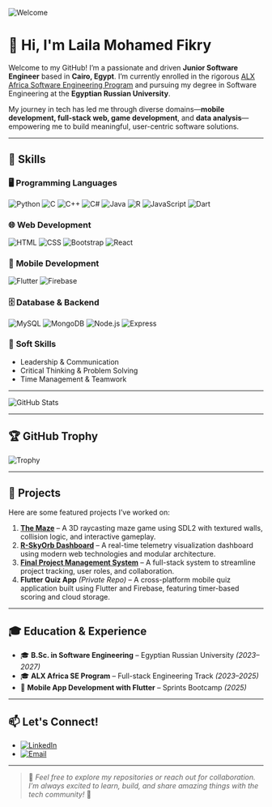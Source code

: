 ![Welcome](https://media1.giphy.com/media/hpXdHPfFI5wTABdDx9/giphy.gif?cid=6c09b95217pzr4zt7orsvle5zaj3z6ra9b13xilh57xkx5fg&ep=v1_internal_gif_by_id&rid=giphy.gif&ct=g)

# 👋 Hi, I'm Laila Mohamed Fikry

Welcome to my GitHub! I’m a passionate and driven **Junior Software Engineer** based in **Cairo, Egypt**. I’m currently enrolled in the rigorous [ALX Africa Software Engineering Program](https://www.alxafrica.com/) and pursuing my degree in Software Engineering at the **Egyptian Russian University**.

My journey in tech has led me through diverse domains—**mobile development, full-stack web, game development**, and **data analysis**—empowering me to build meaningful, user-centric software solutions.

---

## 🔧 Skills

### 🖥️ **Programming Languages**
![Python](https://img.shields.io/badge/Python-%233B2D9A?style=for-the-badge&logo=python&logoColor=white)
![C](https://img.shields.io/badge/C-%2300599C?style=for-the-badge&logo=c&logoColor=white)
![C++](https://img.shields.io/badge/C++-%2300599C?style=for-the-badge&logo=cplusplus&logoColor=white)
![C#](https://img.shields.io/badge/C%23-%23239120?style=for-the-badge&logo=csharp&logoColor=white)
![Java](https://img.shields.io/badge/Java-%23ED8B00?style=for-the-badge&logo=java&logoColor=white)
![R](https://img.shields.io/badge/R-%23276DC3?style=for-the-badge&logo=r&logoColor=white)
![JavaScript](https://img.shields.io/badge/JavaScript-%23F7DF1E?style=for-the-badge&logo=javascript&logoColor=black)
![Dart](https://img.shields.io/badge/Dart-%230175C2?style=for-the-badge&logo=dart&logoColor=white)

### 🌐 **Web Development**
![HTML](https://img.shields.io/badge/HTML-%23E34F26?style=for-the-badge&logo=html5&logoColor=white)
![CSS](https://img.shields.io/badge/CSS-%231572B6?style=for-the-badge&logo=css3&logoColor=white)
![Bootstrap](https://img.shields.io/badge/Bootstrap-%23563D7C?style=for-the-badge&logo=bootstrap&logoColor=white)
![React](https://img.shields.io/badge/React-%2300D4FF?style=for-the-badge&logo=react&logoColor=white)

### 📱 **Mobile Development**
![Flutter](https://img.shields.io/badge/Flutter-%2302569B?style=for-the-badge&logo=flutter&logoColor=white)
![Firebase](https://img.shields.io/badge/Firebase-%23FFCA28?style=for-the-badge&logo=firebase&logoColor=black)

### 🗄️ **Database & Backend**
![MySQL](https://img.shields.io/badge/MySQL-%2300f?style=for-the-badge&logo=mysql&logoColor=white)
![MongoDB](https://img.shields.io/badge/MongoDB-%2347A248?style=for-the-badge&logo=mongodb&logoColor=white)
![Node.js](https://img.shields.io/badge/Node.js-%23339933?style=for-the-badge&logo=node.js&logoColor=white)
![Express](https://img.shields.io/badge/Express-%23000000?style=for-the-badge&logo=express&logoColor=white)

### 🧠 **Soft Skills**
- Leadership & Communication  
- Critical Thinking & Problem Solving  
- Time Management & Teamwork  

---

![GitHub Stats](https://github-readme-stats.vercel.app/api?username=laila2005&show_icons=true&hide_border=true&theme=radical)

---

## 🏆 GitHub Trophy

![Trophy](https://github-profile-trophy.vercel.app/?username=laila2005&theme=dracula&margin-w=15&row=2&column=3)

---

## 🌟 Projects

Here are some featured projects I’ve worked on:

1. **[The Maze](https://github.com/walid-mehelba/The_Maze)** – A 3D raycasting maze game using SDL2 with textured walls, collision logic, and interactive gameplay.
2. **[R-SkyOrb Dashboard](https://github.com/laila2005/R-SkyOrb-dashboard)** – A real-time telemetry visualization dashboard using modern web technologies and modular architecture.
3. **[Final Project Management System](https://github.com/laila2005/FinalProjectManagmentSystem)** – A full-stack system to streamline project tracking, user roles, and collaboration.
4. **Flutter Quiz App** *(Private Repo)* – A cross-platform mobile quiz application built using Flutter and Firebase, featuring timer-based scoring and cloud storage.

---

## 🎓 Education & Experience

- 🎓 **B.Sc. in Software Engineering** – Egyptian Russian University *(2023–2027)*
- 🎓 **ALX Africa SE Program** – Full-stack Engineering Track *(2023–2025)*
- 📱 **Mobile App Development with Flutter** – Sprints Bootcamp *(2025)*

---

## 📫 Let's Connect!

- [![LinkedIn](https://img.shields.io/badge/LinkedIn-%230077B5?style=for-the-badge&logo=linkedin&logoColor=white)](https://www.linkedin.com/in/laila-mohamed23)
- [![Email](https://img.shields.io/badge/Email-%23D14836?style=for-the-badge&logo=gmail&logoColor=white)](mailto:laila.mohamed.fikry@gmail.com)

---

> 💬 *Feel free to explore my repositories or reach out for collaboration. I’m always excited to learn, build, and share amazing things with the tech community!* 🚀
